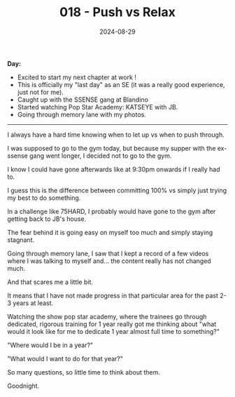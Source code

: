 ﻿---
title: 018 - Push vs Relax
date: 2024-08-29
categories: ["daily"]
tags: posts

---
**Day:**  

- Excited to start my next chapter at work !
- This is officially my "last day" as an SE (it was a really good experience, just not for me).
- Caught up with the SSENSE gang at Blandino
- Started watching Pop Star Academy: KATSEYE with JB.
- Going through memory lane with my photos.
---
I always have a hard time knowing when to let up vs when to push through.

I was supposed to go to the gym today, but because my supper with the ex-ssense gang went longer, I decided not to go to the gym.

I know I could have gone afterwards like at 9:30pm onwards if I really had to.

I guess this is the difference between committing 100% vs simply just trying my best to do something.

In a challenge like 75HARD, I probably would have gone to the gym after getting back to JB's house.

The fear behind it is going easy on myself too much and simply staying stagnant.

Going through memory lane, I saw that I kept a record of a few videos where I was talking to myself and... the content really has not changed much.

And that scares me a little bit.

It means that I have not made progress in that particular area for the past 2-3 years at least.

Watching the show pop star academy, where the trainees go through dedicated, rigorous training for 1 year really got me thinking about "what would it look like for me to dedicate 1 year almost full time to something?"

"Where would I be in a year?"

"What would I want to do for that year?"

So many questions, so little time to think about them.

Goodnight.
